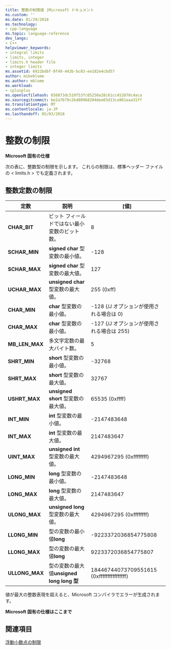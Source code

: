 ```yaml
---
title: 整数の制限値 |Microsoft ドキュメント
ms.custom: ''
ms.date: 01/29/2018
ms.technology:
- cpp-language
ms.topic: language-reference
dev_langs:
- C++
helpviewer_keywords:
- integral limits
- limits, integer
- limits.h header file
- integer limits
ms.assetid: 6922bdbf-0f49-443b-bc03-ee182e4cbd57
author: mikeblome
ms.author: mblome
ms.workload:
- cplusplus
ms.openlocfilehash: 656873dc510f53fc05250a28c61cc452078c4aca
ms.sourcegitcommit: be2a7679c2bd80968204dee03d13ca961eaa31ff
ms.translationtype: MT
ms.contentlocale: ja-JP
ms.lasthandoff: 05/03/2018
---
```

# <a name="integer-limits"></a>整数の制限

**Microsoft 固有の仕様**

次の表に、整数型の制限を示します。 これらの制限は、標準ヘッダー ファイルの < limits.h > でも定義されます。

## <a name="limits-on-integer-constants"></a>整数定数の制限

|定数|説明|[値]|
|--------------|-------------|-----------|
|**CHAR_BIT**|ビット フィールドではない最小変数のビット数。|8|
|**SCHAR_MIN**|**signed char** 型変数の最小値。|-128|
|**SCHAR_MAX**|**signed char** 型変数の最大値。|127|
|**UCHAR_MAX**|**unsigned char** 型変数の最大値。|255 (0xff)|
|**CHAR_MIN**|**char** 型変数の最小値。|-128 (/J オプションが使用される場合は 0)|
|**CHAR_MAX**|**char** 型変数の最小値。|-127 (/J オプションが使用される場合は 255)|
|**MB_LEN_MAX**|多文字定数の最大バイト数。|5|
|**SHRT_MIN**|**short** 型変数の最小値。|-32768|
|**SHRT_MAX**|**short** 型変数の最大値。|32767|
|**USHRT_MAX**|**unsigned short** 型変数の最大値。|65535 (0xffff)|
|**INT_MIN**|**int** 型変数の最小値。|-2147483648|
|**INT_MAX**|**int** 型変数の最大値。|2147483647|
|**UINT_MAX**|**unsigned int** 型変数の最大値。|4294967295 (0xffffffff)|
|**LONG_MIN**|**long** 型変数の最小値。|-2147483648|
|**LONG_MAX**|**long** 型変数の最大値。|2147483647|
|**ULONG_MAX**|**unsigned long** 型変数の最大値。|4294967295 (0xffffffff)|
|**LLONG_MIN**|型の変数の最小値**long**|-9223372036854775808|
|**LLONG_MAX**|型の変数の最大値**long**|9223372036854775807|
|**ULLONG_MAX**|型の変数の最大値**unsigned long long 型**|18446744073709551615 (0xffffffffffffffff)|

値が最大の整数表現を超えると、Microsoft コンパイラでエラーが生成されます。

**Microsoft 固有の仕様はここまで**

## <a name="see-also"></a>関連項目

[浮動小数点の制限](../cpp/floating-limits.md)  
